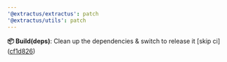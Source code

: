 ```yaml
---
'@extractus/extractus': patch
'@extractus/utils': patch
---
```


**📦 Build(deps)**: Clean up the dependencies & switch to release it [skip ci] ([cf1d826](https://github.com/extractus/extractus/commit/cf1d826))
